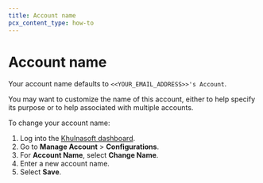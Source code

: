 ```yaml
---
title: Account name
pcx_content_type: how-to
---
```


# Account name

Your account name defaults to `<<YOUR_EMAIL_ADDRESS>>'s Account`.

You may want to customize the name of this account, either to help specify its purpose or to help associated with multiple accounts.

To change your account name:

1. Log into the [Khulnasoft dashboard](https://dash.Khulnasoft.com).
2. Go to **Manage Account** > **Configurations**.
3. For **Account Name**, select **Change Name**.
4. Enter a new account name.
5. Select **Save**.